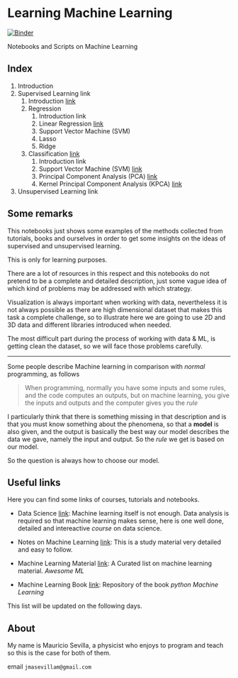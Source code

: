 # Learning Machine Learning

[![Binder](https://mybinder.org/badge_logo.svg)](https://mybinder.org/v2/gh/jmsevillam/LearningML/master)

Notebooks and Scripts on Machine Learning


## Index

1. Introduction
2. Supervised Learning link
    1. Introduction [link](https://github.com/jmsevillam/LearningML/blob/master/Supervised/Init_disc.ipynb)
    1. Regression
        1. Introduction link
        2. Linear Regression [link](https://github.com/jmsevillam/LearningML/blob/master/Supervised/LinearRegression/LinearRegression.ipynb)
        3. Support Vector Machine (SVM)
        4. Lasso 
        5. Ridge
    2. Classification [link](https://github.com/jmsevillam/LearningML/tree/master/Supervised/Classification)
        1. Introduction link
        2. Support Vector Machine (SVM) [link](https://github.com/jmsevillam/LearningML/blob/master/Supervised/Classification/SVC.ipynb)
        3. Principal Component Analysis (PCA) [link](https://github.com/jmsevillam/LearningML/blob/master/Supervised/Classification/PCA.ipynb)
        4. Kernel Principal Component Analysis (KPCA) [link](https://github.com/jmsevillam/LearningML/blob/master/Supervised/Classification/KPCA.ipynb)
3. Unsupervised Learning link


## Some remarks

This notebooks just shows some examples of the methods collected from tutorials, books and ourselves in order to get some insights on the ideas of supervised and unsupervised learning. 

This is only for learning purposes.

There are a lot of resources in this respect and this notebooks do not pretend to be a complete and detailed description, just some vague idea of which kind of problems may be addressed with which strategy.

Visualization is always important when working with data, nevertheless it is not always possible as there are high dimensional dataset that makes this task a complete challenge, so to illustrate here we are going to use 2D and 3D data and different libraries introduced when needed.

The most difficult part during the process of working with data & ML, is getting clean the dataset, so we will face those problems carefully. 


---

Some people describe Machine learning in comparison with _normal_ programming, as follows

> When programming, normally you have some inputs and some rules, and the code computes an outputs, but on machine learning, you give the inputs and outputs and the computer gives you the _rule_

I particularly think that there is something missing in that description and is that you must know something about the phenomena, so that a **model** is also given, and the output is basically the best way our model describes the data we gave, namely the input and output. So the _rule_ we get is based on our model.

So the question is always how to choose our model.



## Useful links

Here you can find some links of courses, tutorials and notebooks.

- Data Science [link](https://github.com/AllenDowney/ElementsOfDataScience): Machine learning itself is not enough. Data analysis is required so that machine learning makes sense, here is one well done, detailed and intereactive _course_ on data science.

- Notes on Machine Learning [link](https://github.com/DustinAlandzes/machine-learning-with-python-cookbook-notes): This is a study material very detailed and easy to follow.

- Machine Learning Material [link](https://github.com/ujjwalkarn/Machine-Learning-Tutorials): A Curated list on machine learning material. _Awesome ML_

- Machine Learning Book [link](https://github.com/rasbt/python-machine-learning-book-2nd-edition): Repository of the book _python Machine Learning_

This list will be updated on the following days.

## About

My name is Mauricio Sevilla, a physicist who enjoys to program and teach so this is the case for both of them.

email `jmasevillam@gmail.com`



